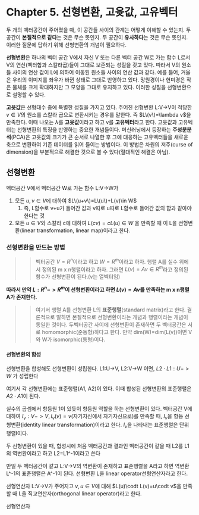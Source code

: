 # Chapter 5. 선형변환, 고윳값, 고유벡터
두 개의 벡터공간이 주어졌을 때, 이 공간들 사이의 관계는 어떻게 이해할 수 있는지. 두 공간이 **본질적으로 같다**는 것은 무슨 뜻인지. 두 공간이 **유사하다**는 것은 무슨 뜻인지. 이러한 질문에 답하기 위해 선형변환의 개념이 필요하다.

**선형변환**은 하나의 벡터 공간 V에서 자신 V 또는 다른 벡터 공간 W로 가는 함수 L로서 V의 연산(벡터합과 스칼라곱)들이 그대로 보존되는 성질을 갖고 있다. 따라서 V의 원소들 사이의 연산 값이 L에 의하여 이동된 원소들 사이의 연산 값과 같다. 예를 들어, 거울은 우리의 이미지를 좌우가 바뀐 상태로 그대로 반영하고 있다. 망원경이나 현미경은 작은 물체를 크게 확대하지만 그 모양을 그대로 유지하고 있다. 이러한 성질을 선형변환으로 설명할 수 있다.

**고윳값**은 선형대수 중에 특별한 성질을 가지고 있다. 주어진 선형변환 L:V->V이 적당한 $v \in V$의 원소를 스칼라 곱으로 변환시키는 경우를 말한다. 즉 $L\(v\)=\lambda v$을 만족한다. 이때 나오는 $\lambda$를 **고윳값**이라고 하고 v를 **고유벡터**라고 한다. 고윳값과 고유벡터는 선형변환의 특징을 반영하는 중요한 개념들이다. 머신러닝에서 등장하는 **주성분분석**(PCA)은 고윳값의 크기가 큰 순서로 나열한 후 그에 대응하는 고유벡터들을 새로운 축으로 변환하여 기존 데이터를 읽어 들이는 방법이다. 이 방법은 차원의 저주(curse of dimension)을 부분적으로 해결한 것으로 볼 수 있다(절대적인 해결은 아님).

## 선형변환
벡터공간 V에서 벡터공간 W로 가는 함수 L:V->W가
1. 모든 $u,v \in V$에 대하여 $L\(u+v\)=L\(u\)+L(v)\in W$
   1. 즉, L함수로 v+u가 들어간 값과 v따로 u따로 L함수로 들어간 값의 합과 같아야한다는 것
2. 모든 $u \in V$와 스칼라 c에 대하여 $L(cv)=cL(u)\in W$
을 만족할 때 이 L을 선형변환(linear transformation, linear map)이라고 한다. 

### 선형변환을 만드는 방법
>> 벡터공간 $V=R^n$이라고 하고 $W=R^m$이라고 하자. 행렬 A를 실수 위에서 정의된 m x n행렬이라고 하자. 그러면 $L(v)=Av \in R^m$라고 정의된 함수가 선형변환이 된다.(v는 열벡터임)

**따라서 만약 $L:R^n->R^m$이 선형변환이라고 하면 $L(v)=Av$를 만족하는 m x n행렬 A가 존재한다.**

>> 여기서 행렬 A를 선형변환 L의 **표준행렬**(standard matrix)라고 한다.
결론적으로 말하면 본질적으로 선형변환이라는 개념과 행렬이라는 개념이 동일한 것이다. 두벡터공간 사이에 선형변환이 존재하면 두 벡터공간은 서로 homomorphic(준동형)하다고 한다.
만약 dim(W)=dim(L(v))이면 V와 W가 isomorphic(동형)이다.

#### 선형변환의 합성
선형변환을 합성해도 선형변환이 성립한다.
L1:U->V, L2:V->W 이면, $L2 \cdot L1:U->W$ 가 성립한다

여기서 각 선형변환에는 표준행렬(A1, A2)이 있다. 이때 합성된 선형변환의 표준행렬은 $A2\cdot A1$이 된다.

실수의 곱셈에서 항등원 1이 있듯이 항등원 역할을 하는 선형변환이 있다.
벡터공간 V에 대하여 $I_v:V->V, I_v(v)=v$(자기자신에서 자기자신으로)를 만족할 때, $I_v$을 항등 선형변환(identity linear transformation)이라고 한다. $I_v$을 나타내는 표준행렬은 단위행렬I이다.

두 선형변환이 있을 때, 합성시에 처음 벡터공간과 결과인 벡터공간이 같을 때 L2를 L1의 역변환이라고 하고 L2=L1^-1이라고 쓴다

만일 두 벡터공간이 같고 L:V->V의 역변환이 존재하고 표준행렬을 A라고 하면 역변환 L^-1의 표준행렬은 A^-1이 된다. 선형변환 L을 linear operator선형연산자라고 한다.

선형연산자 L:V->V가 주어지고 $v,u \in V$에 대해 $L(u)\codt L(v)=u\codt v$을 만족할 때 L을 직교연산자(orthogonal linear operator)라고 한다.

선형연산자 
